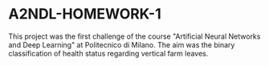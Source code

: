 # A2NDL-HOMEWORK-1
This project was the first challenge of the course "Artificial Neural Networks and Deep Learning" at Politecnico di Milano.
The aim was the binary classification of health status regarding vertical farm leaves.
